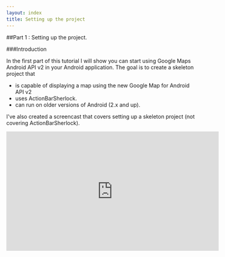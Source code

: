 ```yaml
---
layout: index
title: Setting up the project
---
```


##Part 1 : Setting up the project.

###Introduction

In the first part of this tutorial I will show you can start using Google Maps Android API v2 in your Android application. 
The goal is to create a skeleton project that 

- is capable of displaying a map using the new Google Map for Android API v2
- uses ActionBarSherlock.
- can run on older versions of Android (2.x and up).

I've also created a screencast that covers setting up a skeleton project (not covering ActionBarSherlock).

<iframe width="560" height="315" src="http://www.youtube.com/embed/Iz5cfPV200E" frameborder="0"/>

###Google Maps Android API v2
 
The new Google Maps Android API v2 (available through Google Play Services) is a vast improvement over the original one and comes with many new features. 
Not only does it really stand out from a UI perspective but also on an API level can the new Maps v2 library be considered a "delight" for both end-users and developers.

Before the Google Maps Android API v2 was released, developers were forced to embed a `MapView` component in a special type of Activity called a `MapActivity`. 

When developers created map applications using the MapView component, the maps embedded in these third party applications were not of the same standard as the ones that you found on the Google Maps application. 
Not only were the tiles of much higher quality in the Google Maps application, but subtle differences like auto-orienting street-names and labels that were present in the Google Maps application were not available in the MapView component. So effectivly, developers were left with a lower quality map component.

The `MapView` component also had several limitations. You could use 1 `MapView` component in your application and there was no `Fragment` support.

This has all changes with the new Google Maps Android v2 API.

A quick overview of the features of the new Maps Android API v2:

- Distribution via Google Play Services (no more waiting for Android platform updates to get new functionality)
- Full fragment support (no more MapView, no more single map / app limitation)
- New Map look and feel (new tiles, new gestures, 3D support ....)

In the first part of this series I will show you how to

- setup the skeleton project
- install the library projecs
- setup your map key
- add the map to your application.
- have it run on lower Android SDK levels
- add ActionBarSherlock

### Setting up the skeleton project.

I'm going to be using Eclipse ADT 22 to build the project. We'll start by creating a standard Android project using the project wizard.

Our project is going to use the following Android libraries

- the new Google Maps Android API v2
- ActionBarSherlock library 

Please checkout the resources at the end of the document on how to obtain these projects.

### Installing the library projects.

The first thing we need to do is retrieve the library projects.

- Google Play Services 
- [ActionBarSherlock](http://actionbarsherlock.com/) 

Google Play Services can be downloaded using the android SDK Manager. Navigate to the Extras folder and select Google Play Services.

![Android SDK Manager](https://dl.dropboxusercontent.com/u/13246619/Blog%20Articles/GoogleMapsV2/android-sdk-manager.png)

Google Play Services will be extracted in sdk/extras/google/google_play_services)

**Note:** When importing Library projects into your Eclipse workspace, it's safer to have them somewhere outside of the current workspace before importing them.
Otherwise, you might run into the following error :

	Invalid project description.
	  /Users/ddewaele/Projects/workspace-android/actionbarsherlock overlaps the location of another project: 'actionbarsherlock'

To workaround this problem make sure that before importing the project(s) you simply put them in a location outside of your current workspace, and while importing select the *Copy projects into workspce* option if you want to have them in your workspace folder.

![Import Android projects eclipse](https://dl.dropboxusercontent.com/u/13246619/Blog%20Articles/GoogleMapsV2/import-android-project-eclipse.png)

We are going to add the library projects into our Eclipse workspace by importing them. Browse to the Google Play Services path in the SDK and import the project. 
Do the same for ActionBarSherlock.
Once both projects compile in your workspace, you can start adding these library projects as dependencies to our project.

![Library dependencies](https://dl.dropboxusercontent.com/u/13246619/Blog%20Articles/GoogleMapsV2/library-dependencies.png)

### ADT 22 Android Private Libraries
There's an issue with ADT 22 that it sometimes "forgets" to export the libraries to your APK. You can verify this by going into your build settings and ensuring that the `Android Private Libraries` are checked. This will ensure that whatever is stored in your projects `libs` folder will be properly exported in your APK.

![Android build path](./images/android-build-path.png)

If this is not checked, the Google Play Services library doesn't get included in your APK and you won't be able to run your app.


### Adding the necessary permissions

In order to run Google Maps in your android application, you need to add a set of permissions to your applications manifest.

You need to make sure that the following properties are added. (put them before the starting application tag) :

{% highlight xml %}
<!-- Specify the correct minSDK and targetSDK versions. -->
<uses-sdk android:minSdkVersion="8" android:targetSdkVersion="17"/>

<!-- Google Maps related permissions -->
<permission android:name="com.ecs.google.maps.v2.actionbarsherlock.permission.MAPS_RECEIVE" android:protectionLevel="signature"/>
<uses-permission android:name="com.example.mapdemo.permission.MAPS_RECEIVE"/>
 
<!-- Network connectivity permissions -->
<uses-permission android:name="android.permission.ACCESS_NETWORK_STATE"/>
<uses-permission android:name="android.permission.INTERNET"/>
 
<!-- Access Google based webservices -->
<uses-permission android:name="com.google.android.providers.gsf.permission.READ_GSERVICES"/>
 
<!-- External storage for caching. -->
<uses-permission android:name="android.permission.WRITE_EXTERNAL_STORAGE"/>

<!-- My Location -->
<uses-permission android:name="android.permission.ACCESS_COARSE_LOCATION"/>
<uses-permission android:name="android.permission.ACCESS_FINE_LOCATION"/>

<!-- Maps API needs OpenGL ES 2.0. -->
<uses-feature android:glEsVersion="0x00020000" android:required="true"/>   
{% endhighlight %}

### Setting up the map key  

Inside the application tag we need to specify our map key. This needs to be done by adding a meta-data element inside the application element:

	<meta-data android:name="com.google.android.maps.v2.API_KEY" android:value="INSERT_YOUR_API_KEY_HERE"/>

The whole proceess of [getting a key is described in great length](https://developers.google.com/maps/documentation/android/start#the_google_maps_api_key) on the Google Android Maps v2 page so I'm not going to discuss it here. I do highly recommend that you read it to obtain your API key.

I've tried to summarize the process in the picture below, showing you the relationships between

- The SHA1 fingerprint of your keystore
- Your application pacakge name
- The API console

![Overview picture](https://dl.dropboxusercontent.com/u/13246619/Blog%20Articles/GoogleMapsV2/google_maps_key.002.jpg)

### Adding the map fragment

Assuming you've added the permissions and the API key to your application manifest, we can now start by putting a full-screen map into our application.
For the moment we won't be worrying about ActionBarSherlock just yet.

In order to add the map to our application we need to do 2 things.

- Define and add the fragment to the layout
- Implement the fragment

Adding the fragment to a layout is very simple. 

The Google Play Services library provides a simple MapFragment (`com.google.android.gms.maps.MapFragment`) that can be used out of the box.
Note that the `MapFragment` requires the native API Level 11 fragment implementation, so it's only available on devices with API level 11 and higher.
Attempting to run the example below on devices with a lower API level will fail with the following error 

	Caused by: java.lang.ClassNotFoundException: android.view.fragment in loader dalvik.system.PathClassLoader[/data/app/com.ecs.google.maps.v2.actionbarsherlock-2.apk]
		at dalvik.system.PathClassLoader.findClass(PathClassLoader.java:240)
		at java.lang.ClassLoader.loadClass(ClassLoader.java:551)
		at java.lang.ClassLoader.loadClass(ClassLoader.java:511)
		at android.view.LayoutInflater.createView(LayoutInflater.java:471)
		at android.view.LayoutInflater.onCreateView(LayoutInflater.java:549)
		at com.android.internal.policy.impl.PhoneLayoutInflater.onCreateView(PhoneLayoutInflater.java:66)
		at android.view.LayoutInflater.createViewFromTag(LayoutInflater.java:568)
		... 19 more
		
We'll talk about how to run this example on lower API levels in a minute. 

For now, we'll stick with API level 11 and higher by adding the MapFragmnet to the layout like this :

{% highlight xml %}
<FrameLayout xmlns:android="http://schemas.android.com/apk/res/android"
	android:id="@+id/root"
	android:layout_width="match_parent"
	android:layout_height="match_parent"
	android:orientation="horizontal" >

<fragment android:id="@+id/map"
		  android:layout_width="match_parent"
		  android:layout_height="match_parent"
		  android:name="com.google.android.gms.maps.MapFragment"/>
</FrameLayout> 
{% endhighlight %}

Create the activity that will load up the layout above:

{% highlight java %}
public class SimpleMapActivity extends Activity{
	
	private com.google.android.gms.maps.MapFragment mapFragment;
	private GoogleMap googleMap;

	@Override
	protected void onCreate(Bundle savedInstanceState) {
		super.onCreate(savedInstanceState);
		setContentView(R.layout.map_fragment);
	}

}
{% endhighlight %}
	
Note that in order to interact with the map, you need to get a reference to the GoogleMap object. The GoogleMap object can be retrieved via the MapFragment.
In order to get a reference to the MapFragment in an Activity you need to retrieve the FragmentManager using the getFragmentManager call. 
This call is only available on API level 11 and up so you need to have your minSDK set to 11 if you want to run this.

{% highlight java %}
mapFragment = (com.google.android.gms.maps.MapFragment) getFragmentManager().findFragmentById(R.id.map);
googleMap = mapFragment.getMap();
googleMap.setMyLocationEnabled(true);		
{% endhighlight %}

### Running on lower API levels

Google also provides a SupportMapFramgment (`com.google.android.gms.maps.SupportMapFragment`) in Google Play services to be used with the Android Support package's backport of fragments. 
In other words, the SupportMapFragment can be used on Android devices running API 10 and lower, as well as Android devices running 11 and higher. 

In order to use the new Google Maps V2 API on older devices we need to do 3 things 

- use a SupportMapFragment instead of a MapFragment in your layout
- use a FragmentActivity instead of an Activity
- use the SupportFragmentManager instead of the FragmentManager in your FragmentActivity

Our layout will now look like this :

{% highlight xml %}
<FrameLayout xmlns:android="http://schemas.android.com/apk/res/android"
	android:id="@+id/root"
	android:layout_width="match_parent"
	android:layout_height="match_parent"
	android:orientation="horizontal" >

<fragment
  android:id="@+id/map"
  android:layout_width="match_parent"
  android:layout_height="match_parent"
  class="com.google.android.gms.maps.SupportMapFragment"/>
</FrameLayout> 
{% endhighlight %}
  
And our FragmentActivity will look like this :

{% highlight java %}
public class SimpleMapFragmentActivity extends FragmentActivity{

	private SupportMapFragment mapFragment;
	private GoogleMap googleMap;

	@Override
	protected void onCreate(Bundle arg0) {
		super.onCreate(arg0);
		setContentView(R.layout.support_map_fragment);
		
		mapFragment = (SupportMapFragment) getSupportFragmentManager().findFragmentById(R.id.map);
		googleMap = mapFragment.getMap();
		googleMap.setMyLocationEnabled(true);
		
	}
}
{% endhighlight %}

Important note : Keep in mind that although the `MapFragment` can run in an `Activity`, the `SupportMapFragment` cannot, and needs to run in a `FragmentActivity`. 

Simply let your activity extend from `FragmentActivity` instead of `Activity` to resolve this. 

If you attempt to run a SupportMapFragment inside an activity, you'll get the following error:

	Caused by: java.lang.ClassCastException: com.google.android.gms.maps.SupportMapFragment cannot be cast to android.app.Fragment


### Adding the ActionBarSherlock.

The point of this article was to show you how you can include the ActionBarSherlock in your app, so lets get started with that.

With ABS 4.3 it couldn't be simpler. Simply have your activity extend SherlockFragmentActivity like this

{% highlight java %}
public class SimpleSherlockFragmentActivity extends SherlockFragmentActivity {

	private SupportMapFragment mapFragment;
	private GoogleMap googleMap;

	@Override
	protected void onCreate(Bundle bundle) {
		super.onCreate(bundle);
		setContentView(R.layout.simple_sherlock_map_fragment);
		
		mapFragment = (SupportMapFragment) getSupportFragmentManager().findFragmentById(R.id.map);
		googleMap = mapFragment.getMap();
		googleMap.setMyLocationEnabled(true);

	}
}
{% endhighlight %}


If you want to include a menu simply add this

{% highlight java %}
@Override
public boolean onCreateOptionsMenu(Menu menu) {
  getSupportMenuInflater().inflate(R.menu.main_menu, menu);
  return true;
} 
{% endhighlight %}  
	
If you want to split the actionbar you'll need to add the following option to your activity in the applications manifest.	  

	android:uiOptions="splitActionBarWhenNarrow"

### Older Android version

You'll also notice that despite using the Android Support Library and Action Bar Sherlock that the app doesn't run on older API versions.
The application crashes with the following error :
	
	FATAL EXCEPTION: main
	java.lang.RuntimeException: Unable to start activity ComponentInfo{com.ecs.google.maps.v2.actionbarsherlock/com.ecs.google.maps.v2.actionbarsherlock.MainActivity}: java.lang.IllegalStateException: You must use Theme.Sherlock, Theme.Sherlock.Light, Theme.Sherlock.Light.DarkActionBar, or a derivative.
		at android.app.ActivityThread.performLaunchActivity(ActivityThread.java:1651)
		at android.app.ActivityThread.handleLaunchActivity(ActivityThread.java:1667)
		at android.app.ActivityThread.access$1500(ActivityThread.java:117)
		at android.app.ActivityThread$H.handleMessage(ActivityThread.java:935)
		at android.os.Handler.dispatchMessage(Handler.java:99)
		at android.os.Looper.loop(Looper.java:130)
		at android.app.ActivityThread.main(ActivityThread.java:3687)
		at java.lang.reflect.Method.invokeNative(Native Method)
		at java.lang.reflect.Method.invoke(Method.java:507)
		at com.android.internal.os.ZygoteInit$MethodAndArgsCaller.run(ZygoteInit.java:867)
		at com.android.internal.os.ZygoteInit.main(ZygoteInit.java:625)
		at dalvik.system.NativeStart.main(Native Method)
	Caused by: java.lang.IllegalStateException: You must use Theme.Sherlock, Theme.Sherlock.Light, Theme.Sherlock.Light.DarkActionBar, or a derivative.
		at com.actionbarsherlock.internal.ActionBarSherlockCompat.generateLayout(ActionBarSherlockCompat.java:976)
		at com.actionbarsherlock.internal.ActionBarSherlockCompat.installDecor(ActionBarSherlockCompat.java:902)
		at com.actionbarsherlock.internal.ActionBarSherlockCompat.setContentView(ActionBarSherlockCompat.java:836)
		at com.actionbarsherlock.app.SherlockFragmentActivity.setContentView(SherlockFragmentActivity.java:262)
		at com.ecs.google.maps.v2.actionbarsherlock.MainActivity.onCreate(MainActivity.java:25)
		at android.app.Instrumentation.callActivityOnCreate(Instrumentation.java:1047)
		at android.app.ActivityThread.performLaunchActivity(ActivityThread.java:1615)
		... 11 more


Notice the following in the manifest

{% highlight xml %}
<application
	android:allowBackup="true"
	android:icon="@drawable/ic_launcher"
	android:label="@string/app_name"
	android:theme="@style/AppTheme" >
{% endhighlight %}      
        
This can be easily fixed by using the Theme.Sherlock in our application.

{% highlight xml %}
<application
	android:allowBackup="true"
	android:icon="@drawable/ic_launcher"
	android:label="@string/app_name"
	android:theme="@style/Theme.Sherlock">        
{% endhighlight %}
   
Or even better by specifying your application style in the styles.xml file

{% highlight xml %}	
	<style name="AppTheme" parent="Theme.Sherlock.Light"/>
{% endhighlight %}
	
And using it in your application manifest like this:

{% highlight xml %}
    <application
        android:allowBackup="true"
        android:icon="@drawable/ic_launcher"
        android:label="@string/app_name"
        android:theme="@style/AppTheme" >
{% endhighlight %} 
	
        
## Application screenshots

### Android 2.3.3

#### Gingerbread simple map (without menu)
![](https://dl.dropboxusercontent.com/u/13246619/Blog%20Articles/GoogleMapsV2/gingerbread-simple-map.png)

#### Gingerbread simple map (with menu)
![](https://dl.dropboxusercontent.com/u/13246619/Blog%20Articles/GoogleMapsV2/gingerbread-simple-map-with-menu.png)

### Android 4.2.3

#### ICS/Jelly Bean simple map (without menu)
![](https://dl.dropboxusercontent.com/u/13246619/Blog%20Articles/GoogleMapsV2/jellybean-simple-map.png)

#### ICS/Jelly Bean simple map (with menu)

As you can see, on my Galaxy Nexus I don't have a hardware menu button, so as per Google guidelines, the menu overflow icon (3 dots is shown).

![](https://dl.dropboxusercontent.com/u/13246619/Blog%20Articles/GoogleMapsV2/jellybean-simple-map-with-menu.png)

##Debugging issues

Logcat is pretty clear 

	07-06 13:14:46.722: E/Google Maps Android API(28279): Failed to load map. Error contacting Google servers. This is probably an authentication issue (but could be due to network errors).

        
## Resources

- [Google Maps Android API v2](https://developers.google.com/maps/documentation/android/)
- [ActionBarSherlock](http://actionbarsherlock.com/)
- Google Play Services Map Samples (included in the SDK)
 

